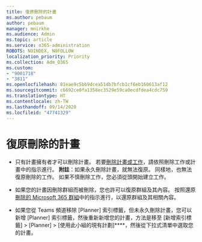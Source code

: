 ```yaml
---
title: 復原刪除的計畫
ms.author: pebaum
author: pebaum
manager: mnirkhe
ms.audience: Admin
ms.topic: article
ms.service: o365-administration
ROBOTS: NOINDEX, NOFOLLOW
localization_priority: Priority
ms.collection: Adm_O365
ms.custom:
- "9001718"
- "3811"
ms.openlocfilehash: 81eae9c5bb9dcea51db7bfcb1cf6eb160613af12
ms.sourcegitcommit: c6692ce0fa1358ec3529e59ca0ecdfdea4cdc759
ms.translationtype: HT
ms.contentlocale: zh-TW
ms.lasthandoff: 09/14/2020
ms.locfileid: "47741329"
---
```

# <a name="recover-deleted-plans"></a>復原刪除的計畫

- 只有計畫擁有者才可以刪除計畫。 若要[刪除計畫或工作](https://support.microsoft.com/office/39e10e78-13f0-446d-94cd-9e562648497a.)，請依照刪除工作或計畫中的指示進行。  **附註**：如果永久刪除計畫，就無法復原。 同樣地，也無法復原刪除的工作。 如果不慎刪除工作，您必須從頭開始建立工作。

- 如果您的計畫因刪除群組而被刪除，您也許可以復原群組及其內容。 按照還原[刪除的 Microsoft 365 群組](https://docs.microsoft.com/microsoft-365/admin/create-groups/restore-deleted-group?view=o365-worldwide)中的指示進行，以還原群組及其相關內容。

- 如果您從 Teams 頻道移除 [Planner] 索引標籤，但未永久刪除計畫，您可以新增 [Planner] 索引標籤，然後重新新增您的計畫，方法是移至 [新增索引標籤] > [Planner] > [使用此小組的現有計劃]****，然後從下拉式清單中選取您的計畫。

